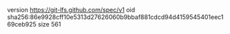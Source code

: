 version https://git-lfs.github.com/spec/v1
oid sha256:86e9928cff10e5313d27626060b9bbaf881cdcd94d4159545401eec169ceb925
size 561
